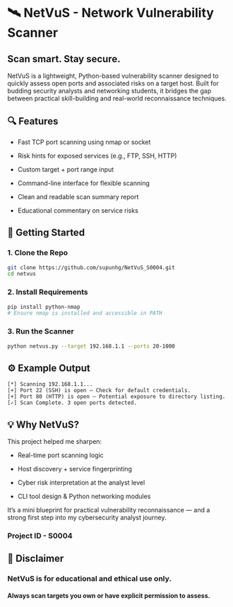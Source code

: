 # 🛰️ NetVuS - Network Vulnerability Scanner
## Scan smart. Stay secure.

NetVuS is a lightweight, Python-based vulnerability scanner designed to quickly assess open ports and associated risks on a target host. Built for budding security analysts and networking students, it bridges the gap between practical skill-building and real-world reconnaissance techniques.

## 🔍 Features
- Fast TCP port scanning using nmap or socket

- Risk hints for exposed services (e.g., FTP, SSH, HTTP)

- Custom target + port range input

- Command-line interface for flexible scanning

- Clean and readable scan summary report

- Educational commentary on service risks

## 🚀 Getting Started
### 1. Clone the Repo
```bash
git clone https://github.com/supunhg/NetVuS_S0004.git
cd netvus
```
### 2. Install Requirements
```bash
pip install python-nmap
# Ensure nmap is installed and accessible in PATH
```
### 3. Run the Scanner
```bash
python netvus.py --target 192.168.1.1 --ports 20-1000
```

## ⚙️ Example Output
```
[*] Scanning 192.168.1.1...
[+] Port 22 (SSH) is open – Check for default credentials.
[+] Port 80 (HTTP) is open – Potential exposure to directory listing.
[✓] Scan Complete. 3 open ports detected.
```

## 💡 Why NetVuS?
This project helped me sharpen:

- Real-time port scanning logic

- Host discovery + service fingerprinting

- Cyber risk interpretation at the analyst level

- CLI tool design & Python networking modules

It’s a mini blueprint for practical vulnerability reconnaissance — and a strong first step into my cybersecurity analyst journey.

### Project ID - S0004

## 📁 Disclaimer
### NetVuS is for educational and ethical use only. 
#### Always scan targets you own or have explicit permission to assess.
